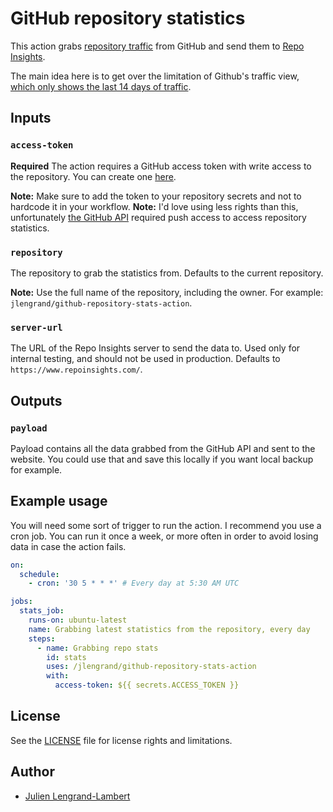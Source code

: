 # GitHub repository statistics

This action grabs [repository traffic](https://docs.github.com/en/rest/metrics/traffic?apiVersion=2022-11-28) from GitHub and send them to [Repo Insights](https://www.repoinsights.com/).

The main idea here is to get over the limitation of Github's traffic view, [which only shows the last 14 days of traffic](https://docs.github.com/en/repositories/viewing-activity-and-data-for-your-repository/viewing-traffic-to-a-repository).

## Inputs

### `access-token`

**Required** The action requires a GitHub access token with write access to the repository. You can create one [here](https://docs.github.com/en/authentication/keeping-your-account-and-data-secure/managing-your-personal-access-tokens).

**Note:** Make sure to add the token to your repository secrets and not to hardcode it in your workflow.
**Note:** I'd love using less rights than this, unfortunately [the GitHub API](https://docs.github.com/en/rest/metrics/traffic?apiVersion=2022-11-28) required push access to access repository statistics.

### `repository`

The repository to grab the statistics from. Defaults to the current repository.

**Note:**  Use the full name of the repository, including the owner. For example: `jlengrand/github-repository-stats-action`.

### `server-url`

The URL of the Repo Insights server to send the data to. Used only for internal testing, and should not be used in production.
Defaults to `https://www.repoinsights.com/`.


## Outputs

### `payload`

Payload contains all the data grabbed from the GitHub API and sent to the website. You could use that and save this locally if you want local backup for example.

## Example usage

You will need some sort of trigger to run the action. I recommend you use a cron job. You can run it once a week, or more often in order to avoid losing data in case the action fails.

```yaml
on:
  schedule:
    - cron: '30 5 * * *' # Every day at 5:30 AM UTC

jobs:
  stats_job:
    runs-on: ubuntu-latest
    name: Grabbing latest statistics from the repository, every day
    steps:
      - name: Grabbing repo stats
        id: stats
        uses: /jlengrand/github-repository-stats-action
        with:
          access-token: ${{ secrets.ACCESS_TOKEN }}
```

## License

See the [LICENSE](LICENSE) file for license rights and limitations.

## Author

* [Julien Lengrand-Lambert](https://lengrand.fr/)
